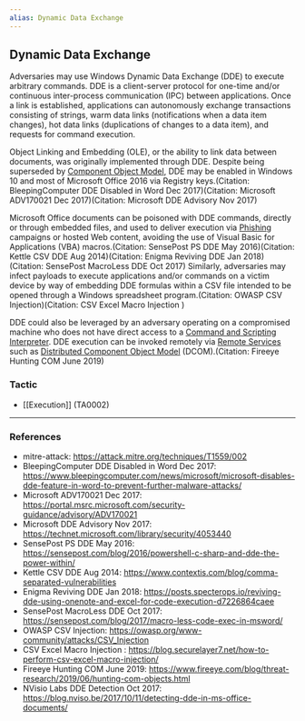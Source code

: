 ```yaml
---
alias: Dynamic Data Exchange
---
```


## Dynamic Data Exchange

Adversaries may use Windows Dynamic Data Exchange (DDE) to execute arbitrary commands. DDE is a client-server protocol for one-time and/or continuous inter-process communication (IPC) between applications. Once a link is established, applications can autonomously exchange transactions consisting of strings, warm data links (notifications when a data item changes), hot data links (duplications of changes to a data item), and requests for command execution.

Object Linking and Embedding (OLE), or the ability to link data between documents, was originally implemented through DDE. Despite being superseded by [Component Object Model](https://attack.mitre.org/techniques/T1559/001), DDE may be enabled in Windows 10 and most of Microsoft Office 2016 via Registry keys.(Citation: BleepingComputer DDE Disabled in Word Dec 2017)(Citation: Microsoft ADV170021 Dec 2017)(Citation: Microsoft DDE Advisory Nov 2017)

Microsoft Office documents can be poisoned with DDE commands, directly or through embedded files, and used to deliver execution via [Phishing](https://attack.mitre.org/techniques/T1566) campaigns or hosted Web content, avoiding the use of Visual Basic for Applications (VBA) macros.(Citation: SensePost PS DDE May 2016)(Citation: Kettle CSV DDE Aug 2014)(Citation: Enigma Reviving DDE Jan 2018)(Citation: SensePost MacroLess DDE Oct 2017) Similarly, adversaries may infect payloads to execute applications and/or commands on a victim device by way of embedding DDE formulas within a CSV file intended to be opened through a Windows spreadsheet program.(Citation: OWASP CSV Injection)(Citation: CSV Excel Macro Injection )

DDE could also be leveraged by an adversary operating on a compromised machine who does not have direct access to a [Command and Scripting Interpreter](https://attack.mitre.org/techniques/T1059). DDE execution can be invoked remotely via [Remote Services](https://attack.mitre.org/techniques/T1021) such as [Distributed Component Object Model](https://attack.mitre.org/techniques/T1021/003) (DCOM).(Citation: Fireeye Hunting COM June 2019)


### Tactic

- [[Execution]] (TA0002)


---
### References

- mitre-attack: https://attack.mitre.org/techniques/T1559/002
- BleepingComputer DDE Disabled in Word Dec 2017: https://www.bleepingcomputer.com/news/microsoft/microsoft-disables-dde-feature-in-word-to-prevent-further-malware-attacks/
- Microsoft ADV170021 Dec 2017: https://portal.msrc.microsoft.com/security-guidance/advisory/ADV170021
- Microsoft DDE Advisory Nov 2017: https://technet.microsoft.com/library/security/4053440
- SensePost PS DDE May 2016: https://sensepost.com/blog/2016/powershell-c-sharp-and-dde-the-power-within/
- Kettle CSV DDE Aug 2014: https://www.contextis.com/blog/comma-separated-vulnerabilities
- Enigma Reviving DDE Jan 2018: https://posts.specterops.io/reviving-dde-using-onenote-and-excel-for-code-execution-d7226864caee
- SensePost MacroLess DDE Oct 2017: https://sensepost.com/blog/2017/macro-less-code-exec-in-msword/
- OWASP CSV Injection: https://owasp.org/www-community/attacks/CSV_Injection
- CSV Excel Macro Injection : https://blog.securelayer7.net/how-to-perform-csv-excel-macro-injection/
- Fireeye Hunting COM June 2019: https://www.fireeye.com/blog/threat-research/2019/06/hunting-com-objects.html
- NVisio Labs DDE Detection Oct 2017: https://blog.nviso.be/2017/10/11/detecting-dde-in-ms-office-documents/
